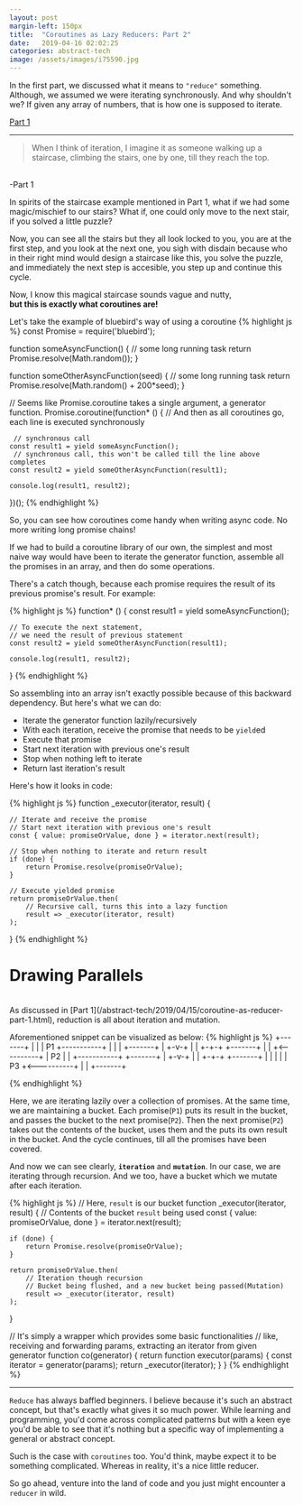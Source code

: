 ```yaml
---
layout: post
margin-left: 150px
title:  "Coroutines as Lazy Reducers: Part 2"
date:   2019-04-16 02:02:25
categories: abstract-tech
image: /assets/images/i75590.jpg
---
```


In the first part, we discussed what it means to `"reduce"` something. Although, we assumed we were iterating synchronously.
And why shouldn't we? If given any array of numbers, that is how one is supposed to iterate.

[Part 1](/abstract-tech/2019/04/15/coroutine-as-reducer-part-1.html)

____


> When I think of iteration, I imagine it as someone walking up a staircase, 
climbing the stairs, one by one, till they reach the top.
<br/>
-Part 1

In spirits of the staircase example mentioned in Part 1, what if we had some magic/mischief to our stairs? 
What if, one could only move to the next stair, if you solved a little puzzle? 

Now, you can see all the stairs
but they all look locked to you, you are at the first step, and you look at the next one, you sigh with disdain because 
who in their right mind would design a staircase like this, you solve the puzzle, and immediately the next step is accesible,
you step up and continue this cycle.

Now, I know this magical staircase sounds vague and nutty, 
<br/>
**but this is exactly what coroutines are!**

Let's take the example of bluebird's way of using a coroutine
{%  highlight js %}
const Promise = require('bluebird');

function someAsyncFunction() {
    // some long running task
    return Promise.resolve(Math.random());
}

function someOtherAsyncFunction(seed) {
    // some long running task
    return Promise.resolve(Math.random() + 200*seed);
}

// Seems like Promise.coroutine takes a single argument, a generator function.
Promise.coroutine(function* () {
    // And then as all coroutines go, each line is executed synchronously
    
     // synchronous call
    const result1 = yield someAsyncFunction();
     // synchronous call, this won't be called till the line above completes
    const result2 = yield someOtherAsyncFunction(result1);

    console.log(result1, result2);
})();
{%  endhighlight %}

So, you can see how coroutines come handy when writing async code. No more writing long promise chains!

If we had to build a coroutine library of our own, the simplest and most naive way would have been
to iterate the generator function, assemble all the promises in an array, and then do some operations.

There's a catch though, because each promise requires the result of its previous promise's result. For example:

{%  highlight js %}
function* () {
    const result1 = yield someAsyncFunction();
    
    // To execute the next statement, 
    // we need the result of previous statement
    const result2 = yield someOtherAsyncFunction(result1);

    console.log(result1, result2);
}
{%  endhighlight %}

So assembling into an array isn't exactly possible because of this backward dependency.
But here's what we can do:

- Iterate the generator function lazily/recursively
- With each iteration, receive the promise that needs to be `yield`ed
- Execute that promise
- Start next iteration with previous one's result
- Stop when nothing left to iterate
- Return last iteration's result

Here's how it looks in code:

{%  highlight js %}
function _executor(iterator, result) {
    
    // Iterate and receive the promise
    // Start next iteration with previous one's result
    const { value: promiseOrValue, done } = iterator.next(result);
    
    // Stop when nothing to iterate and return result
    if (done) {
        return Promise.resolve(promiseOrValue);
    }
    
    // Execute yielded promise
    return promiseOrValue.then(
        // Recursive call, turns this into a lazy function
        result => _executor(iterator, result)
    );

}
{%  endhighlight %}


Drawing Parallels
===
<br>
As discussed in [Part 1](/abstract-tech/2019/04/15/coroutine-as-reducer-part-1.html),
reduction is all about iteration and mutation.

Aforementioned snippet can be visualized as below:
{%  highlight js %}
+-------+
|       |
|  P1   +-----------+
|       |           |
+-------+           |
                  +-v-+
                  |   |
                  +-+-+
+-------+           |
|       +<----------+
|  P2   |
|       +-----------+
+-------+           |
                  +-v-+
                  |   |
                  +-+-+
+-------+           |
|       |           |
|  P3   +<----------+
|       |
+-------+

{%  endhighlight %}

Here, we are iterating lazily over a collection of promises. At the same time, we are maintaining a bucket.
Each promise(`P1`) puts its result in the bucket, and passes the bucket to the next promise(`P2`). Then the next promise(`P2`)
takes out the contents of the bucket, uses them and the puts its own result in the bucket. And the cycle continues, 
till all the promises have been covered. 

And now we can see clearly, **`iteration`** and **`mutation`**. In our case, we are iterating through recursion. And we too, have a bucket
which we mutate after each iteration.

{%  highlight js %}
// Here, `result` is our bucket
function _executor(iterator, result) {
    // Contents of the bucket `result` being used
    const { value: promiseOrValue, done } = iterator.next(result);
    
    if (done) {
        return Promise.resolve(promiseOrValue);
    }
    
    return promiseOrValue.then(
        // Iteration though recursion
        // Bucket being flushed, and a new bucket being passed(Mutation)
        result => _executor(iterator, result)
    );

}

// It's simply a wrapper which provides some basic functionalities
// like, receiving and forwarding params, extracting an iterator from given generator
function co(generator) {
    return function executor(params) {
        const iterator = generator(params);
        return _executor(iterator);
    }
}
{%  endhighlight %}


________________________________________________________________

`Reduce` has always baffled beginners. I believe because it's such an abstract concept, but that's exactly
what gives it so much power. While learning and programming, you'd come across complicated patterns but with a keen eye
you'd be able to see that it's nothing but a specific way of implementing a general or abstract concept.

Such is the case with `coroutines` too. You'd think, maybe expect it to be something complicated. Whereas in reality, it's 
a nice little reducer.

So go ahead, venture into the land of code and you just might encounter a `reducer` in wild.